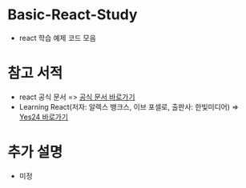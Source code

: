 # Basic-React-Study
- react 학습 예제 코드 모음

# 참고 서적
 - react 공식 문서
  => <a href="https://ko.reactjs.org/">공식 문서 바로가기</a>
 - Learning React(저자: 알렉스 뱅크스, 이브 포셀로, 출판사: 한빛미디어)
  => <a href="http://www.yes24.com/Product/Goods/58543289?OzSrank=3">Yes24 바로가기</a>

# 추가 설명
 - 미정
